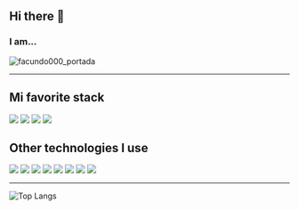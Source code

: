 ## Hi there 👋
### I am...
![facundo000_portada](https://github.com/facundo000/facundo000/assets/88353632/baa805ad-f7d0-41f5-a64a-7ead3f060832)
___
## Mi favorite stack
<image src="https://img.shields.io/badge/Angular-DD0031?style=for-the-badge&logo=angular&logoColor=white"> <image src="https://img.shields.io/badge/nestjs-E0234E?style=for-the-badge&logo=nestjs&logoColor=white">
<image src="https://img.shields.io/badge/PostgreSQL-316192?style=for-the-badge&logo=postgresql&logoColor=white"> 
<image src="https://img.shields.io/badge/Docker-2CA5E0?style=for-the-badge&logo=docker&logoColor=white"> 


## Other technologies I use

<image src="https://img.shields.io/badge/Bootstrap-563D7C?style=for-the-badge&logo=bootstrap&logoColor=white"> <image src="https://img.shields.io/badge/CSS3-1572B6?style=for-the-badge&logo=css3&logoColor=white">
<image src="https://img.shields.io/badge/Tailwind_CSS-38B2AC?style=for-the-badge&logo=tailwind-css&logoColor=white">
<image src="https://img.shields.io/badge/TypeScript-007ACC?style=for-the-badge&logo=typescript&logoColor=white">
<image src="https://img.shields.io/badge/JavaScript-323330?style=for-the-badge&logo=javascript&logoColor=F7DF1E">
<image src="https://img.shields.io/badge/Node%20js-339933?style=for-the-badge&logo=nodedotjs&logoColor=white">
<image src="https://img.shields.io/badge/Express%20js-000000?style=for-the-badge&logo=express&logoColor=white">
<image src="https://img.shields.io/badge/MySQL-005C84?style=for-the-badge&logo=mysql&logoColor=white">

___

![Top Langs](https://github-readme-stats.vercel.app/api/top-langs/?username=facundo000&hide_progress=true)
